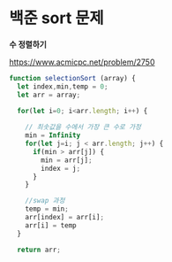 # 백준 sort 문제


**수 정렬하기**

https://www.acmicpc.net/problem/2750

```js
function selectionSort (array) {
  let index,min,temp = 0;
  let arr = array;
  
  for(let i=0; i<arr.length; i++) {

    // 최솟값을 수에서 가장 큰 수로 가정 
    min = Infinity
    for(let j=i; j < arr.length; j++) {
      if(min > arr[j]) {
        min = arr[j];
        index = j;
      }
    }

    //swap 과정 
    temp = min;
    arr[index] = arr[i];
    arr[i] = temp
  }

  return arr;
```